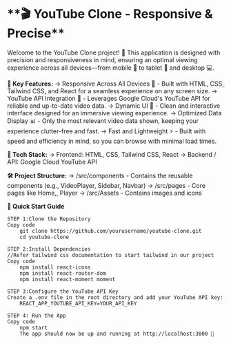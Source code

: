 <h1>**🎬 YouTube Clone - Responsive & Precise**</h1>
Welcome to the YouTube Clone project! 🌟 This application is designed with precision and responsiveness in mind, ensuring an optimal viewing experience across all devices—from mobile 📱 to tablet 📒 and desktop 💻.

__🌟 Key Features:__
    -> Responsive Across All Devices 📏 - Built with HTML, CSS, Tailwind CSS, and React for a seamless experience on any screen size.
    -> YouTube API Integration 🔗 - Leverages Google Cloud's YouTube API for reliable and up-to-date video data.
    -> Dynamic UI 🎨 - Clean and interactive interface designed for an immersive viewing experience.
    -> Optimized Data Display 📊 - Only the most relevant video data shown, keeping your experience clutter-free and fast.
    -> Fast and Lightweight ⚡ - Built with speed and efficiency in mind, so you can browse with minimal load times.
    
__📐 Tech Stack:__
    -> Frontend: HTML, CSS, Tailwind CSS, React
    -> Backend / API: Google Cloud YouTube API
    
__🛠️ Project Structure:__
    -> /src/components - Contains the reusable components (e.g., VideoPlayer, Sidebar, Navbar)
    -> /src/pages - Core pages like Home,, Player
    -> /src/Assets - Contains images and icons
    
**🚀 Quick Start Guide**

    STEP 1:Clone the Repository
    Copy code
        git clone https://github.com/yourusername/youtube-clone.git
        cd youtube-clone
    
    STEP 2:Install Dependencies
    //Refer tailwind css documentation to start tailwind in our project
    Copy code
        npm install react-icons
        npm install react-router-dom
        npm install react-moment moment
        
    STEP 3:Configure the YouTube API Key
    Create a .env file in the root directory and add your YouTube API key:
        REACT_APP_YOUTUBE_API_KEY=YOUR_API_KEY

    STEP 4: Run the App
    Copy code
        npm start
        The app should now be up and running at http://localhost:3000 🎉
